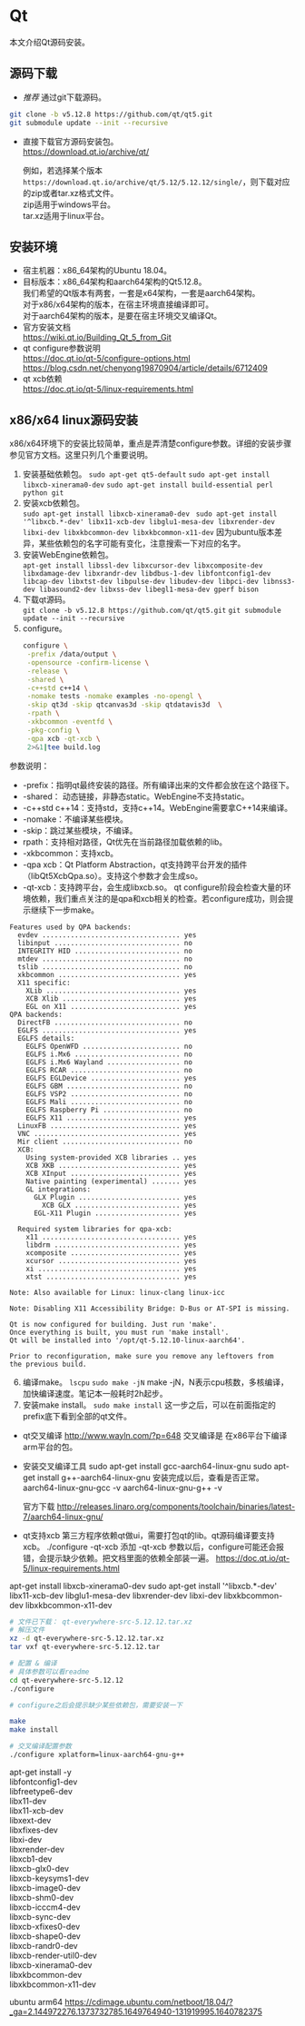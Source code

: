 # Qt

本文介绍Qt源码安装。

## 源码下载
* *推荐* 通过git下载源码。  
```bash
git clone -b v5.12.8 https://github.com/qt/qt5.git
git submodule update --init --recursive
```

* 直接下载官方源码安装包。  
  https://download.qt.io/archive/qt/

  例如，若选择某个版本 `https://download.qt.io/archive/qt/5.12/5.12.12/single/`，则下载对应的zip或者tar.xz格式文件。  
  zip适用于windows平台。  
  tar.xz适用于linux平台。  

## 安装环境
* 宿主机器：x86_64架构的Ubuntu 18.04。
* 目标版本：x86_64架构和aarch64架构的Qt5.12.8。  
  我们希望的Qt版本有两套，一套是x64架构，一套是aarch64架构。  
  对于x86/x64架构的版本，在宿主环境直接编译即可。  
  对于aarch64架构的版本，是要在宿主环境交叉编译Qt。  
* 官方安装文档  
  https://wiki.qt.io/Building_Qt_5_from_Git  
* qt configure参数说明  
  https://doc.qt.io/qt-5/configure-options.html
  https://blog.csdn.net/chenyong19870904/article/details/6712409
* qt xcb依赖  
  https://doc.qt.io/qt-5/linux-requirements.html

## x86/x64 linux源码安装
  x86/x64环境下的安装比较简单，重点是弄清楚configure参数。详细的安装步骤参见官方文档。这里只列几个重要说明。  
1. 安装基础依赖包。
   `sudo apt-get qt5-default`
   `sudo apt-get install libxcb-xinerama0-dev`
   `sudo apt-get install build-essential perl python git`
2. 安装xcb依赖包。  
   `sudo apt-get install libxcb-xinerama0-dev `
   `sudo apt-get install '^libxcb.*-dev' libx11-xcb-dev libglu1-mesa-dev libxrender-dev libxi-dev libxkbcommon-dev libxkbcommon-x11-dev`
   因为ubuntu版本差异，某些依赖包的名字可能有变化，注意搜索一下对应的名字。
3. 安装WebEngine依赖包。  
   `apt-get install libssl-dev libxcursor-dev libxcomposite-dev libxdamage-dev libxrandr-dev libdbus-1-dev libfontconfig1-dev libcap-dev libxtst-dev libpulse-dev libudev-dev libpci-dev libnss3-dev libasound2-dev libxss-dev libegl1-mesa-dev gperf bison`
4. 下载qt源码。  
   `git clone -b v5.12.8 https://github.com/qt/qt5.git`
   `git submodule update --init --recursive`
5. configure。  
   ```bash
   configure \
    -prefix /data/output \
    -opensource -confirm-license \
    -release \
    -shared \
    -c++std c++14 \
    -nomake tests -nomake examples -no-opengl \
    -skip qt3d -skip qtcanvas3d -skip qtdatavis3d  \
    -rpath \
    -xkbcommon -eventfd \
    -pkg-config \
    -qpa xcb -qt-xcb \
    2>&1|tee build.log
   ```
  参数说明：  
  * -prefix：指明qt最终安装的路径。所有编译出来的文件都会放在这个路径下。
  * -shared： 动态链接，非静态static。WebEngine不支持static。
  * -c++std c++14：支持std，支持c++14。WebEngine需要拿C++14来编译。
  * -nomake：不编译某些模块。
  * -skip：跳过某些模块，不编译。
  * rpath：支持相对路径，Qt优先在当前路径加载依赖的lib。
  * -xkbcommon：支持xcb。
  * -qpa xcb：Qt Platform Abstraction，qt支持跨平台开发的插件（libQt5XcbQpa.so）。支持这个参数才会生成so。
  * -qt-xcb：支持跨平台，会生成libxcb.so。
  qt configure阶段会检查大量的环境依赖，我们重点关注的是qpa和xcb相关的检查。若configure成功，则会提示继续下一步make。  
```
Features used by QPA backends:
  evdev .................................. yes
  libinput ............................... no
  INTEGRITY HID .......................... no
  mtdev .................................. no
  tslib .................................. no
  xkbcommon .............................. yes
  X11 specific:
    XLib ................................. yes
    XCB Xlib ............................. yes
    EGL on X11 ........................... yes
QPA backends:
  DirectFB ............................... no
  EGLFS .................................. yes
  EGLFS details:
    EGLFS OpenWFD ........................ no
    EGLFS i.Mx6 .......................... no
    EGLFS i.Mx6 Wayland .................. no
    EGLFS RCAR ........................... no
    EGLFS EGLDevice ...................... yes
    EGLFS GBM ............................ no
    EGLFS VSP2 ........................... no
    EGLFS Mali ........................... no
    EGLFS Raspberry Pi ................... no
    EGLFS X11 ............................ yes
  LinuxFB ................................ yes
  VNC .................................... yes
  Mir client ............................. no
  XCB:
    Using system-provided XCB libraries .. yes
    XCB XKB .............................. yes
    XCB XInput ........................... yes
    Native painting (experimental) ....... yes
    GL integrations:
      GLX Plugin ......................... yes
        XCB GLX .......................... yes
      EGL-X11 Plugin ..................... yes

  Required system libraries for qpa-xcb:
    x11 .................................. yes
    libdrm ............................... yes
    xcomposite ........................... yes
    xcursor .............................. yes
    xi ................................... yes
    xtst ................................. yes

Note: Also available for Linux: linux-clang linux-icc

Note: Disabling X11 Accessibility Bridge: D-Bus or AT-SPI is missing.

Qt is now configured for building. Just run 'make'.
Once everything is built, you must run 'make install'.
Qt will be installed into '/opt/qt-5.12.10-linux-aarch64'.

Prior to reconfiguration, make sure you remove any leftovers from
the previous build.
```
6. 编译make。
   `lscpu`
   `sudo make -jN`
   make -jN，N表示cpu核数，多核编译，加快编译速度。笔记本一般耗时2h起步。
7. 安装make install。
   `sudo make install`
   这一步之后，可以在前面指定的prefix底下看到全部的qt文件。
  

* qt交叉编译
http://www.wayln.com/?p=648
  交叉编译是 在x86平台下编译arm平台的包。

* 安装交叉编译工具
  sudo apt-get install gcc-aarch64-linux-gnu
  sudo apt-get install g++-aarch64-linux-gnu
  安装完成以后，查看是否正常。
  aarch64-linux-gnu-gcc -v
  aarch64-linux-gnu-g++ -v

  官方下载
  http://releases.linaro.org/components/toolchain/binaries/latest-7/aarch64-linux-gnu/

* qt支持xcb
第三方程序依赖qt做ui，需要打包qt的lib。qt源码编译要支持xcb。
./configure -qt-xcb
添加 -qt-xcb 参数以后，configure可能还会报错，会提示缺少依赖。把文档里面的依赖全部装一遍。
https://doc.qt.io/qt-5/linux-requirements.html

apt-get install libxcb-xinerama0-dev
sudo apt-get install '^libxcb.*-dev' libx11-xcb-dev libglu1-mesa-dev libxrender-dev libxi-dev libxkbcommon-dev libxkbcommon-x11-dev


```bash
# 文件已下载： qt-everywhere-src-5.12.12.tar.xz
# 解压文件
xz -d qt-everywhere-src-5.12.12.tar.xz
tar vxf qt-everywhere-src-5.12.12.tar

# 配置 & 编译
# 具体参数可以看readme
cd qt-everywhere-src-5.12.12
./configure

# configure之后会提示缺少某些依赖包，需要安装一下

make
make install

# 交叉编译配置参数
./configure xplatform=linux-aarch64-gnu-g++
```

apt-get install -y \
libfontconfig1-dev \
libfreetype6-dev \
libx11-dev \
libx11-xcb-dev \
libxext-dev \
libxfixes-dev \
libxi-dev \
libxrender-dev \
libxcb1-dev \
libxcb-glx0-dev \
libxcb-keysyms1-dev \
libxcb-image0-dev \
libxcb-shm0-dev \
libxcb-icccm4-dev \
libxcb-sync-dev \
libxcb-xfixes0-dev \
libxcb-shape0-dev \
libxcb-randr0-dev \
libxcb-render-util0-dev \
libxcb-xinerama0-dev \
libxkbcommon-dev \
libxkbcommon-x11-dev 


ubuntu arm64
https://cdimage.ubuntu.com/netboot/18.04/?_ga=2.144972276.1373732785.1649764940-131919995.1640782375